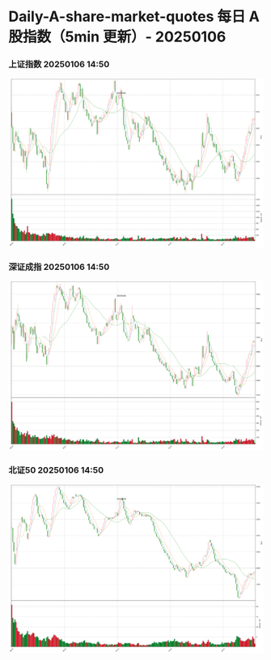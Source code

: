 
# Daily-A-share-market-quotes 每日 A 股指数（5min 更新）- 20250106

### 上证指数 20250106 14:50
![](./fig/2025/1/20250106-sh000001.png)

### 深证成指 20250106 14:50
![](./fig/2025/1/20250106-sz399001.png)

### 北证50 20250106 14:50
![](./fig/2025/1/20250106-bj899050.png)
